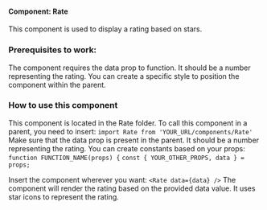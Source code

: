 #### Component: Rate
This component is used to display a rating based on stars.

### Prerequisites to work:
The component requires the data prop to function. It should be a number representing the rating.
You can create a specific style to position the component within the parent.

### How to use this component
This component is located in the Rate folder.
To call this component in a parent, you need to insert:
`import Rate from 'YOUR_URL/components/Rate'`
Make sure that the data prop is present in the parent. 
It should be a number representing the rating.
You can create constants based on your props:
`function FUNCTION_NAME(props) {`
  `const { YOUR_OTHER_PROPS, data } = props;`

Insert the component wherever you want:
`<Rate data={data} />`
The component will render the rating based on the provided data value. 
It uses star icons to represent the rating.
